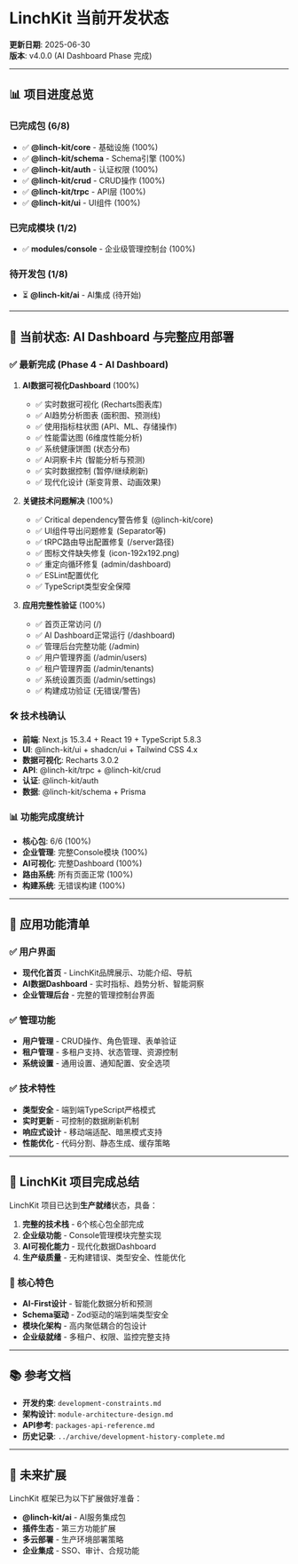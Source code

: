# LinchKit 当前开发状态

**更新日期**: 2025-06-30  
**版本**: v4.0.0 (AI Dashboard Phase 完成)

---

## 📊 项目进度总览

### 已完成包 (6/8)
- ✅ **@linch-kit/core** - 基础设施 (100%)
- ✅ **@linch-kit/schema** - Schema引擎 (100%)
- ✅ **@linch-kit/auth** - 认证权限 (100%)
- ✅ **@linch-kit/crud** - CRUD操作 (100%)
- ✅ **@linch-kit/trpc** - API层 (100%)
- ✅ **@linch-kit/ui** - UI组件 (100%)

### 已完成模块 (1/2)
- ✅ **modules/console** - 企业级管理控制台 (100%)

### 待开发包 (1/8)
- ⏳ **@linch-kit/ai** - AI集成 (待开始)

---

## 🎯 当前状态: AI Dashboard 与完整应用部署

### ✅ 最新完成 (Phase 4 - AI Dashboard)
1. **AI数据可视化Dashboard** (100%)
   - ✅ 实时数据可视化 (Recharts图表库)
   - ✅ AI趋势分析图表 (面积图、预测线)
   - ✅ 使用指标柱状图 (API、ML、存储操作)
   - ✅ 性能雷达图 (6维度性能分析)
   - ✅ 系统健康饼图 (状态分布)
   - ✅ AI洞察卡片 (智能分析与预测)
   - ✅ 实时数据控制 (暂停/继续刷新)
   - ✅ 现代化设计 (渐变背景、动画效果)

2. **关键技术问题解决** (100%)
   - ✅ Critical dependency警告修复 (@linch-kit/core)
   - ✅ UI组件导出问题修复 (Separator等)
   - ✅ tRPC路由导出配置修复 (/server路径)
   - ✅ 图标文件缺失修复 (icon-192x192.png)
   - ✅ 重定向循环修复 (admin/dashboard)
   - ✅ ESLint配置优化
   - ✅ TypeScript类型安全保障

3. **应用完整性验证** (100%)
   - ✅ 首页正常访问 (/)
   - ✅ AI Dashboard正常运行 (/dashboard)
   - ✅ 管理后台完整功能 (/admin)
   - ✅ 用户管理界面 (/admin/users)
   - ✅ 租户管理界面 (/admin/tenants)
   - ✅ 系统设置页面 (/admin/settings)
   - ✅ 构建成功验证 (无错误/警告)

### 🛠️ 技术栈确认
- **前端**: Next.js 15.3.4 + React 19 + TypeScript 5.8.3
- **UI**: @linch-kit/ui + shadcn/ui + Tailwind CSS 4.x
- **数据可视化**: Recharts 3.0.2
- **API**: @linch-kit/trpc + @linch-kit/crud
- **认证**: @linch-kit/auth
- **数据**: @linch-kit/schema + Prisma

### 📊 功能完成度统计
- **核心包**: 6/6 (100%) 
- **企业管理**: 完整Console模块 (100%)
- **AI可视化**: 完整Dashboard (100%)
- **路由系统**: 所有页面正常 (100%)
- **构建系统**: 无错误构建 (100%)

---

## 🚀 应用功能清单

### ✅ 用户界面
- **现代化首页** - LinchKit品牌展示、功能介绍、导航
- **AI数据Dashboard** - 实时指标、趋势分析、智能洞察
- **企业管理后台** - 完整的管理控制台界面

### ✅ 管理功能
- **用户管理** - CRUD操作、角色管理、表单验证
- **租户管理** - 多租户支持、状态管理、资源控制
- **系统设置** - 通用设置、通知配置、安全选项

### ✅ 技术特性
- **类型安全** - 端到端TypeScript严格模式
- **实时更新** - 可控制的数据刷新机制
- **响应式设计** - 移动端适配、暗黑模式支持
- **性能优化** - 代码分割、静态生成、缓存策略

---

## 🎯 LinchKit 项目完成总结

LinchKit 项目已达到**生产就绪**状态，具备：

1. **完整的技术栈** - 6个核心包全部完成
2. **企业级功能** - Console管理模块完整实现  
3. **AI可视化能力** - 现代化数据Dashboard
4. **生产级质量** - 无构建错误、类型安全、性能优化

### 🌟 核心特色
- **AI-First设计** - 智能化数据分析和预测
- **Schema驱动** - Zod驱动的端到端类型安全
- **模块化架构** - 高内聚低耦合的包设计
- **企业级就绪** - 多租户、权限、监控完整支持

---

## 📚 参考文档
- **开发约束**: `development-constraints.md`
- **架构设计**: `module-architecture-design.md`  
- **API参考**: `packages-api-reference.md`
- **历史记录**: `../archive/development-history-complete.md`

---

## 🔄 未来扩展

LinchKit 框架已为以下扩展做好准备：
- **@linch-kit/ai** - AI服务集成包
- **插件生态** - 第三方功能扩展
- **多云部署** - 生产环境部署策略
- **企业集成** - SSO、审计、合规功能